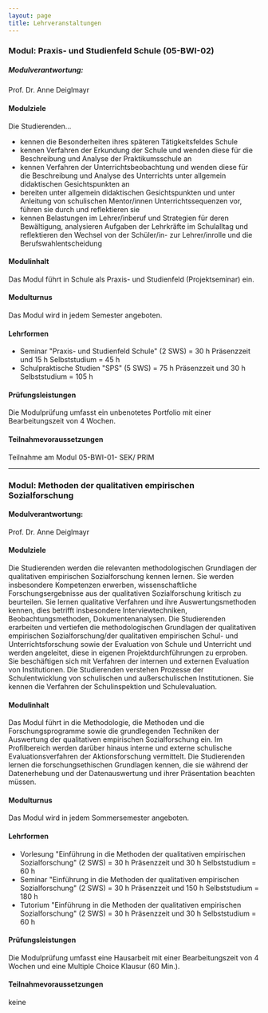 ```yaml
---
layout: page
title: Lehrveranstaltungen
---
```

### Modul: Praxis- und Studienfeld Schule (05-BWI-02)

##### Modulverantwortung: 
Prof. Dr. Anne Deiglmayr 

#### Modulziele
Die Studierenden...
-	kennen die Besonderheiten ihres späteren Tätigkeitsfeldes Schule
-	kennen Verfahren der Erkundung der Schule und wenden diese für die Beschreibung und Analyse der Praktikumsschule an
-	kennen Verfahren der Unterrichtsbeobachtung und wenden diese für die Beschreibung und Analyse des Unterrichts unter allgemein           didaktischen Gesichtspunkten an
-	bereiten unter allgemein didaktischen Gesichtspunkten und unter Anleitung von schulischen Mentor/innen Unterrichtssequenzen vor,         führen sie durch und reflektieren sie
-	kennen Belastungen im Lehrer/inberuf und Strategien für deren Bewältigung, analysieren Aufgaben der Lehrkräfte im Schulalltag           und reflektieren den Wechsel von der Schüler/in- zur Lehrer/inrolle und die Berufswahlentscheidung

#### Modulinhalt
Das Modul führt in Schule als Praxis- und Studienfeld (Projektseminar) ein. 

#### Modulturnus
Das Modul wird in jedem Semester angeboten.

#### Lehrformen
- Seminar "Praxis- und Studienfeld Schule" (2 SWS) = 30 h Präsenzzeit und 15 h Selbststudium = 45 h  
- Schulpraktische Studien "SPS" (5 SWS) = 75 h Präsenzzeit und 30 h Selbststudium = 105 h

#### Prüfungsleistungen  
Die Modulprüfung umfasst ein unbenotetes Portfolio mit einer Bearbeitungszeit von 4 Wochen.

#### Teilnahmevoraussetzungen  
Teilnahme am Modul 05-BWI-01- SEK/ PRIM

***

### Modul: Methoden der qualitativen empirischen Sozialforschung

#### Modulverantwortung: 
Prof. Dr. Anne Deiglmayr 

#### Modulziele
Die Studierenden werden die relevanten methodologischen Grundlagen der qualitativen empirischen Sozialforschung kennen lernen. Sie werden insbesondere Kompetenzen erwerben, wissenschaftliche Forschungsergebnisse aus der qualitativen Sozialforschung kritisch zu beurteilen. Sie lernen qualitative Verfahren und ihre Auswertungsmethoden kennen, dies betrifft insbesondere Interviewtechniken, Beobachtungsmethoden, Dokumentenanalysen. Die Studierenden erarbeiten und vertiefen die methodologischen Grundlagen der qualitativen empirischen Sozialforschung/der qualitativen empirischen Schul- und Unterrichtsforschung sowie der Evaluation von Schule und Unterricht und werden angeleitet, diese in eigenen Projektdurchführungen zu erproben. Sie beschäftigen sich mit Verfahren der internen und externen Evaluation von Institutionen. Die Studierenden verstehen Prozesse der Schulentwicklung von schulischen und außerschulischen Institutionen. Sie kennen die Verfahren der Schulinspektion und Schulevaluation.

#### Modulinhalt
Das Modul führt in die Methodologie, die Methoden und die Forschungsprogramme sowie die grundlegenden Techniken der Auswertung der
qualitativen empirischen Sozialforschung ein. Im Profilbereich werden darüber hinaus interne und externe schulische Evaluationsverfahren der Aktionsforschung vermittelt. Die Studierenden lernen die forschungsethischen Grundlagen kennen, die sie während der Datenerhebung und der Datenauswertung und ihrer Präsentation beachten müssen.

#### Modulturnus
Das Modul wird in jedem Sommersemester angeboten.

#### Lehrformen
- Vorlesung "Einführung in die Methoden der qualitativen empirischen Sozialforschung" (2 SWS) = 30 h Präsenzzeit und 30 h Selbststudium = 60 h
- Seminar "Einführung in die Methoden der qualitativen empirischen Sozialforschung" (2 SWS) = 30 h Präsenzzeit und 150 h Selbststudium = 180 h
- Tutorium "Einführung in die Methoden der qualitativen empirischen Sozialforschung" (2 SWS) = 30 h Präsenzzeit und 30 h Selbststudium = 60 h

#### Prüfungsleistungen  
Die Modulprüfung umfasst eine Hausarbeit mit einer Bearbeitungszeit von 4 Wochen und eine Multiple Choice Klausur (60 Min.).

#### Teilnahmevoraussetzungen  
keine
